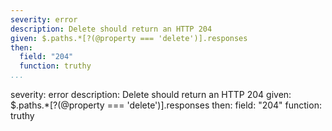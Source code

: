 ---
severity: error
description: Delete should return an HTTP 204
given: $.paths.*[?(@property === 'delete')].responses
then:
  field: "204"
  function: truthy
...severity: error
description: Delete should return an HTTP 204
given: $.paths.*[?(@property === 'delete')].responses
then:
  field: "204"
  function: truthy